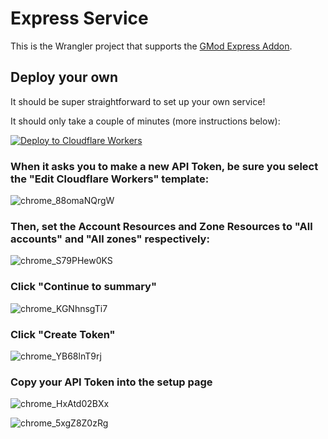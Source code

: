 # Express Service

This is the Wrangler project that supports the [GMod Express Addon](https://github.com/cfc-Servers/gm_express).

## Deploy your own
It should be super straightforward to set up your own service!

It should only take a couple of minutes (more instructions below):

[![Deploy to Cloudflare Workers](https://deploy.workers.cloudflare.com/button?paid=true)](https://deploy.workers.cloudflare.com/?url=https://github.com/CFC-Servers/gm_express_service&paid=true)


### When it asks you to make a new API Token, be sure you select the "Edit Cloudflare Workers" template:
![chrome_88omaNQrgW](https://user-images.githubusercontent.com/7936439/202330035-96062125-2b33-4222-ab9b-9c3b25bde666.png)

### Then, set the Account Resources and Zone Resources to "All accounts" and "All zones" respectively:
![chrome_S79PHew0KS](https://user-images.githubusercontent.com/7936439/202330090-0bcbd1ca-33d9-4d53-8b23-1d6a48f4324f.png)

### Click "Continue to summary"
![chrome_KGNhnsgTi7](https://user-images.githubusercontent.com/7936439/202330183-6a64cf40-acaa-4d96-b9a1-b43138b32719.png)

### Click "Create Token"
![chrome_YB68lnT9rj](https://user-images.githubusercontent.com/7936439/202330225-0faeb3ed-2299-4845-901d-17ba5e4e76da.png)

### Copy your API Token into the setup page
![chrome_HxAtd02BXx](https://user-images.githubusercontent.com/7936439/202330247-8872dfcd-e16f-446a-9ea2-68c4384eed5c.png)

![chrome_5xgZ8Z0zRg](https://user-images.githubusercontent.com/7936439/202330307-8756142d-42e5-4e85-919a-1e4c335afff3.png)
